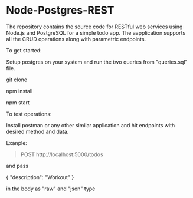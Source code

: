 # Node-Postgres-REST
The repository contains the source code for RESTful web services using Node.js and PostgreSQL for a simple todo app. The aapplication supports all the CRUD operations along with parametric endpoints.

To get started:

Setup postgres on your system and run the two queries from "queries.sql" file.

git clone <url>

npm install

npm start

To test operations:

Install postman or any other similar application and hit endpoints with desired method and data.

Exanple:

> POST http://localhost:5000/todos

and pass

{
  "description": "Workout"
}

in the body as "raw" and "json" type
